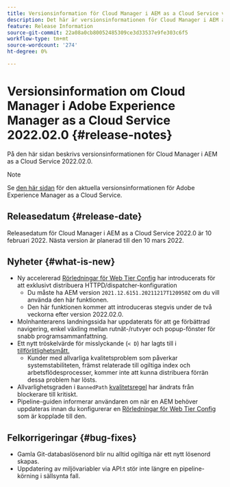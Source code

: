 ```yaml
---
title: Versionsinformation för Cloud Manager i AEM as a Cloud Service version 2022.02.0
description: Det här är versionsinformationen för Cloud Manager i AEM as a Cloud Service release 2022.02.0.
feature: Release Information
source-git-commit: 22a08a0cb80052485309ce3d33537e9fe303c6f5
workflow-type: tm+mt
source-wordcount: '274'
ht-degree: 0%

---
```



# Versionsinformation om Cloud Manager i Adobe Experience Manager as a Cloud Service 2022.02.0 {#release-notes}

På den här sidan beskrivs versionsinformationen för Cloud Manager i AEM as a Cloud Service 2022.02.0.

>[!NOTE]
>
>Se [den här sidan](/help/release-notes/release-notes-cloud/release-notes-current.md) för den aktuella versionsinformationen för Adobe Experience Manager as a Cloud Service.

## Releasedatum {#release-date}

Releasedatum för Cloud Manager i AEM as a Cloud Service 2022.0 är 10 februari 2022. Nästa version är planerad till den 10 mars 2022.

## Nyheter {#what-is-new}

* Ny accelererad [Rörledningar för Web Tier Config](/help/implementing/cloud-manager/configuring-pipelines/introduction-ci-cd-pipelines.md#web-tier-config-pipelines) har introducerats för att exklusivt distribuera HTTPD/dispatcher-konfiguration
   * Du måste ha AEM version `2021.12.6151.20211217T120950Z` om du vill använda den här funktionen.
   * Den här funktionen kommer att introduceras stegvis under de två veckorna efter version 2022.02.0.
* Molnhanterarens landningssida har uppdaterats för att ge förbättrad navigering, enkel växling mellan rutnät-/rutvyer och popup-fönster för snabb programsammanfattning.
* Ett nytt tröskelvärde för misslyckande (`< D`) har lagts till i [tillförlitlighetsmått.](/help/implementing/cloud-manager/code-quality-testing.md#understanding-code-quality-rules)
   * Kunder med allvarliga kvalitetsproblem som påverkar systemstabiliteten, främst relaterade till ogiltiga index och arbetsflödesprocesser, kommer inte att kunna distribuera förrän dessa problem har lösts.
* Allvarlighetsgraden i `BannedPath` [kvalitetsregel](/help/implementing/cloud-manager/code-quality-testing.md#understanding-code-quality-rules) har ändrats från blockerare till kritiskt.
* Pipeline-guiden informerar användaren om när en AEM behöver uppdateras innan du konfigurerar en [Rörledningar för Web Tier Config](/help/implementing/cloud-manager/configuring-pipelines/introduction-ci-cd-pipelines.md#web-tier-config-pipelines) som är kopplade till den.

## Felkorrigeringar {#bug-fixes}

* Gamla Git-databaslösenord blir nu alltid ogiltiga när ett nytt lösenord skapas.
* Uppdatering av miljövariabler via API:t stör inte längre en pipeline-körning i sällsynta fall.
